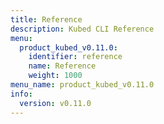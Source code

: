 ```yaml
---
title: Reference
description: Kubed CLI Reference
menu:
  product_kubed_v0.11.0:
    identifier: reference
    name: Reference
    weight: 1000
menu_name: product_kubed_v0.11.0
info:
  version: v0.11.0
---
```



